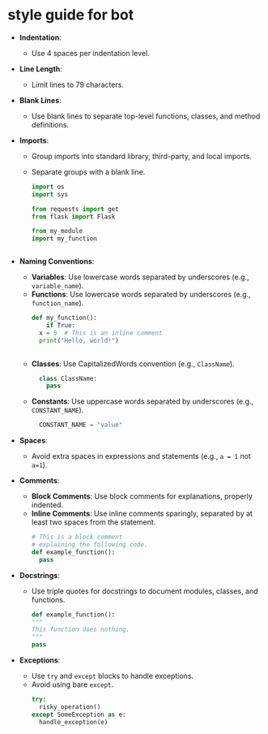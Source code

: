 # style guide for bot 


- **Indentation**: 
  - Use 4 spaces per indentation level.

- **Line Length**: 
  - Limit lines to 79 characters.

- **Blank Lines**:
  - Use blank lines to separate top-level functions, classes, and method definitions.

- **Imports**:
  - Group imports into standard library, third-party, and local imports.
  - Separate groups with a blank line.
 
    ```python
    import os
    import sys

    from requests import get
    from flask import Flask

    from my_module
    import my_function

  

- **Naming Conventions**:
  - **Variables**: Use lowercase words separated by underscores (e.g., `variable_name`).
  - **Functions**: Use lowercase words separated by underscores (e.g., `function_name`).
    ```python
    def my_function():
        if True:
      x = 5  # This is an inline comment
      print("Hello, world!")
      
  - **Classes**: Use CapitalizedWords convention (e.g., `ClassName`).
    ```python
      class ClassName:
        pass

  - **Constants**: Use uppercase words separated by underscores (e.g., `CONSTANT_NAME`).
    ```python
      CONSTANT_NAME = "value"


- **Spaces**:
  - Avoid extra spaces in expressions and statements (e.g., `a = 1` not `a=1`).

- **Comments**:
  - **Block Comments**: Use block comments for explanations, properly indented.
  - **Inline Comments**: Use inline comments sparingly, separated by at least two spaces from the statement.
    ```python
    # This is a block comment
    # explaining the following code.
    def example_function():
      pass


- **Docstrings**:
  - Use triple quotes for docstrings to document modules, classes, and functions.
 
    ```python
    def example_function():
    """
    This function does nothing.
    """
    pass


- **Exceptions**:
  - Use `try` and `except` blocks to handle exceptions.
  - Avoid using bare `except`.
    ```python
    try:
      risky_operation()
    except SomeException as e:
      handle_exception(e)
